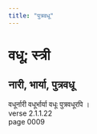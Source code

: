 ```yaml
---
title: "पुत्रवधू"
---
```


# वधू; स्त्री
## नारी, भार्या, पुत्रवधू
वधूर्नारी वधूर्भार्या वधूः पुत्रवधूरपि ।<br />verse 2.1.1.22<br />page 0009

